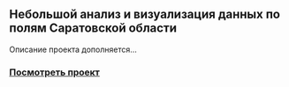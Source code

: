 <h2>
Небольшой анализ и визуализация данных по полям Саратовской области
</h2>

Описание проекта дополняется...

### [Посмотреть проект](https://nbviewer.org/github/Fedor-Kirillow/Other_projects/blob/main/%D0%90%D0%BD%D0%B0%D0%BB%D0%B8%D0%B7%20%D0%BF%D0%BE%D0%BB%D0%B5%D0%B9%20%D0%A1%D0%B0%D1%80%D0%B0%D1%82%D0%BE%D0%B2%D1%81%D0%BA%D0%BE%D0%B9%20%D0%BE%D0%B1%D0%BB%D0%B0%D1%81%D1%82%D0%B8/Sar_obl_visualization.ipynb)
